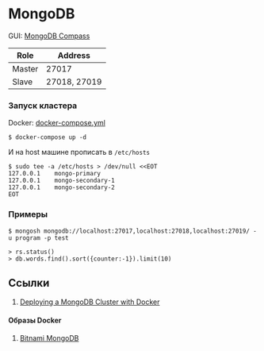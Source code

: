 # MongoDB

GUI: [MongoDB Compass](https://www.mongodb.com/docs/compass/current/)

| Role   | Address      |
|--------|--------------|
| Master | 27017        |
| Slave  | 27018, 27019 |

### Запуск кластера

Docker: [docker-compose.yml](docker/docker-compose.yml)

```shell
$ docker-compose up -d
```

И на host машине прописать в `/etc/hosts`

```shell
$ sudo tee -a /etc/hosts > /dev/null <<EOT
127.0.0.1    mongo-primary
127.0.0.1    mongo-secondary-1
127.0.0.1    mongo-secondary-2
EOT
```

### Примеры

```
$ mongosh mongodb://localhost:27017,localhost:27018,localhost:27019/ -u program -p test

> rs.status()
> db.words.find().sort({counter:-1}).limit(10)
```

## Ссылки

1. [Deploying a MongoDB Cluster with Docker](https://www.mongodb.com/compatibility/deploying-a-mongodb-cluster-with-docker)

#### Образы Docker

1. [Bitnami MongoDB](https://hub.docker.com/r/bitnami/mongodb)